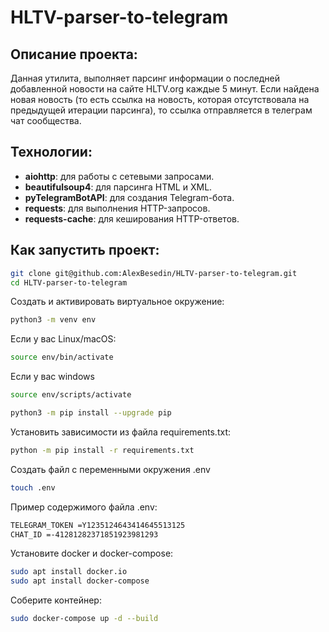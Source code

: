 # HLTV-parser-to-telegram
## Описание проекта:

Данная утилита, выполняет парсинг информации о последней добавленной новости на сайте HLTV.org каждые 5 минут. Если найдена новая новость (то есть ссылка на новость, которая отсутствовала на предыдущей итерации парсинга), то ссылка отправляется в телеграм чат сообщества. 

## Технологии:
- **aiohttp**: для работы с сетевыми запросами.
- **beautifulsoup4**: для парсинга HTML и XML.
- **pyTelegramBotAPI**: для создания Telegram-бота.
- **requests**: для выполнения HTTP-запросов.
- **requests-cache**: для кеширования HTTP-ответов.

## Как запустить проект:

```sh
git clone git@github.com:AlexBesedin/HLTV-parser-to-telegram.git
cd HLTV-parser-to-telegram
```
Cоздать и активировать виртуальное окружение:
```sh
python3 -m venv env
```
Если у вас Linux/macOS:
```sh
source env/bin/activate
```
Если у вас windows
```sh
source env/scripts/activate
```
```sh
python3 -m pip install --upgrade pip
```
Установить зависимости из файла requirements.txt:
```sh
python -m pip install -r requirements.txt
```
Создать файл с переменными окружения .env
```sh
touch .env
```
Пример содержимого файла .env:
```sh
TELEGRAM_TOKEN =Y1235124643414645513125
CHAT_ID =-41281282371851923981293
```
Установите docker и docker-compose:
```sh
sudo apt install docker.io 
sudo apt install docker-compose
```
Соберите контейнер:
```sh
sudo docker-compose up -d --build
```



